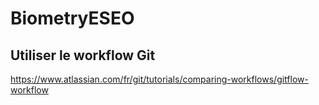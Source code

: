 # BiometryESEO

## Utiliser le workflow Git
https://www.atlassian.com/fr/git/tutorials/comparing-workflows/gitflow-workflow
